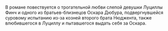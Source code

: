 <!--2017-01-04 13:39:53-->
В романе повествуется о трогательной любви слепой девушки Луциллы Финч и одного из братьев-близнецов Оскара Дюбура, подвергнувшейся суровому испытанию из-за козней второго брата Нюджента, также влюбившегося в Луциллу и пытавшегося выдать себя за Оскара.